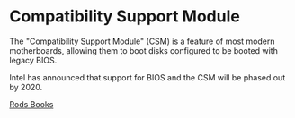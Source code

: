 # Compatibility Support Module

The "Compatibility Support Module" (CSM) is a feature of most modern motherboards, allowing them to boot disks configured to be booted with legacy BIOS.

Intel has announced that support for BIOS and the CSM will be phased out by 2020.

[Rods Books](http://www.rodsbooks.com/)
